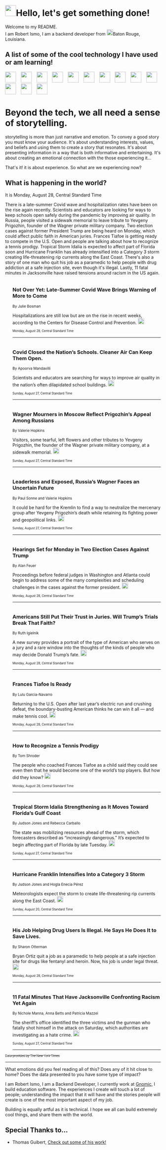 <h1><img src="https://emojis.slackmojis.com/emojis/images/1643514375/3493/hot-coffee.gif?1643514375" width="35"/>Hello, let's get something done!</h1>

<p>Welcome to my README.<br/>
I am Robert Ismo, I am a backend developer from <img src="https://emojis.slackmojis.com/emojis/images/1638395689/50435/moulin_rouge.png?1638395689" width="20"/>Baton Rouge, Louisiana.</p>
<h2>A list of some of the cool technology I have used or am learning!</h2>
<p>
<img src="https://emojis.slackmojis.com/emojis/images/1643516091/21142/meow_bongotap.gif?1643516091" width="35" alt="">
<img src="https://img.shields.io/badge/Favorite%20Frontend%20Framework-SvelteKit-f83903" alt="">
<img src="https://img.shields.io/badge/Second%20Favorite-Vue-40b581" alt="">
<img src="https://img.shields.io/badge/Most%20Used%20Runtime-Nodejs-78b061" alt="">
<img src="https://emojis.slackmojis.com/emojis/images/1643517416/34482/fire.gif?1643517416" width="35" alt="">
<img src="https://img.shields.io/badge/Javascript%20But%20Better-Typescript-0078ca" alt="">
<img src="https://img.shields.io/badge/Favorite%20Language-Elixir-3e244d" alt="">
<img src="https://img.shields.io/badge/Containerize%20Everything-Docker-6ac9ef" alt="">
<img src="https://emojis.slackmojis.com/emojis/images/1643514596/5999/meow_party.gif?1643514596" width="35" alt="">
<img src="https://img.shields.io/badge/API%20Love%20Language-Graphql-de32a5" alt="">
<img src="https://img.shields.io/badge/Our%20Favorite%20Version%20Controller-Git-e94f33" alt="">
<img src="https://img.shields.io/badge/Favorite%20Database-Redis-d42d1d" alt="">
<img src="https://emojis.slackmojis.com/emojis/images/1643514559/5584/deployparrot.gif?1643514559" width="35" alt="">
<img src="https://img.shields.io/badge/Container%20Interstate-RabbitMQ-f66200" alt="">
<img src="https://img.shields.io/badge/Gotta%20Learn-Kubernetes-316adf" alt="">
<img src="https://img.shields.io/badge/Really%20Mature%20Now-WASM-654fef" alt="">
<img src="https://emojis.slackmojis.com/emojis/images/1666642497/61942/dance_vibe.gif?1666642497" width="35" alt="">
<img src="https://img.shields.io/badge/For%20My%20M1-ARM64-657d96" alt="">
<img src="https://img.shields.io/badge/Loving%20This%20So%20Much-TailwindCSS-17bcb5" alt="">
<img src="https://img.shields.io/badge/Cool%20Build%20Tool-Vite-f9cb24" alt="">
<img src="https://emojis.slackmojis.com/emojis/images/1669231376/62819/working-on-it.gif?1669231376" width="35" alt="">
<img src="https://img.shields.io/badge/Fun%20and%20Easy%20Database-MongoDB-5f8c49" alt="">
<img src="https://img.shields.io/badge/JS%20Life%20Support-NPM-c73737" alt="">
<img src="https://img.shields.io/badge/I%20Liked%20It-DynamoDB-0073b9" alt="">
<img src="https://emojis.slackmojis.com/emojis/images/1643514045/46/question.gif?1643514045" width="35" alt="">
<img src="https://img.shields.io/badge/cool-React-60d6f9" alt="">
<img src="https://img.shields.io/badge/Future%20Big%20Project-Lambda-f37e00" alt="">
<img src="https://img.shields.io/badge/NPM%20But%20Better-PNPM-f1aa07" alt="">
<img src="https://emojis.slackmojis.com/emojis/images/1643514943/9662/fbwow.gif?1643514943" width="35" alt="">
<img src="https://img.shields.io/badge/First%20Language-C-662079" alt="">
<img src="https://img.shields.io/badge/Where%20I%20Deploy%20Frontend-Vercel-000000" alt="">
<img src="https://img.shields.io/badge/Who%20Does%20not%20Want%20an%20App-Swift-f9492a" alt="">
<img src="https://emojis.slackmojis.com/emojis/images/1643514058/151/javascript.png?1643514058" width="35" alt="">
<img src="https://img.shields.io/badge/cool-Python-fbd542" alt="">
<img src="https://img.shields.io/badge/Favorite%20Something-Stripe-656cdc" alt="">
<img src="https://img.shields.io/badge/Of%20Course-HTML5-ed6327" alt="">
<img src="https://emojis.slackmojis.com/emojis/images/1660415405/60731/bomb.gif?1660415405" width="35" alt="">
<img src="https://img.shields.io/badge/hate-CSS-2964ec" alt="">
<img src="https://img.shields.io/badge/Learning-CircleCI-141215" alt="">
<img src="https://img.shields.io/badge/Learning-Rust-fbbb3b" alt="">
<img src="https://emojis.slackmojis.com/emojis/images/1660415397/60712/writing-hand.gif?1660415397" width="35" alt="">
<img src="https://img.shields.io/badge/Dev%20Browser%20of%20Choice-Firefox-cc4e26" alt="">
<img src="https://img.shields.io/badge/Recoverying%20From%20Windows-UNIX-1781e3" alt="">
<img src="https://img.shields.io/badge/LOVE-LogSeq-90c1c2" alt="">
<img src="https://emojis.slackmojis.com/emojis/images/1643514066/223/kirby.gif?1643514066" width="35" alt="">
<img src="https://img.shields.io/badge/Daily%20Driver-MacOS-e6e6e8" alt="">
<img src="https://img.shields.io/badge/Git%20Server-Github-000000" alt="">
<img src="https://img.shields.io/badge/enjoyable-EC2-f17428" alt="">
<img src="https://emojis.slackmojis.com/emojis/images/1643514239/2069/excited.gif?1643514239" width="35" alt="">
</p>
<h1>Beyond the tech, we all need a sense of storytelling.</h1>
<p>storytelling is more than just narrative and emotion. To convey a good story you must know your audience. It's about understanding interests, values, and beliefs and using them to create a story that resonates. It's about presenting information in a way that is both informative and entertaining. It's about creating an emotional connection with the those experiencing it...</p>
<p>That's it! it is about experience. So what are we experiencing now?</p>
<h2>What is happening in the world?</h2>
<p>It is Monday, August 28, Central Standard Time</p>
<p>
There is a late-summer Covid wave and hospitalization rates have been on the rise again recently. Scientists and educators are looking for ways to keep schools open safely during the pandemic by improving air quality. In Russia, people visited a sidewalk memorial to leave tribute to Yevgeny Prigozhin, founder of the Wagner private military company. Two election cases against former President Trump are being heard on Monday, which could affect public faith in American juries. Frances Tiafoe is getting ready to compete in the U.S. Open and people are talking about how to recognize a tennis prodigy. Tropical Storm Idalia is expected to affect part of Florida soon and Hurricane Franklin has already intensified into a Category 3 storm creating life-threatening rip currents along the East Coast. There&#39;s also a story of one man who quit his job as a paramedic to help people with drug addiction at a safe injection site, even though it&#39;s illegal. Lastly, 11 fatal minutes in Jacksonville have raised tensions around racism in the US again.</p>
<ol>
<img src="https://img.shields.io/badge/-us-blue" alt="">
<h3>Not Over Yet: Late-Summer Covid Wave Brings Warning of More to Come</h3>
<sub>By Julie Bosman</sub>
<p>Hospitalizations are still low but are on the rise in recent weeks, according to the Centers for Disease Control and Prevention.  <a href="https://nyti.ms/3ss9N90"><img src="https://developer.nytimes.com/files/poweredby_nytimes_30b.png?v=1583354208352" height="20"></a></p>
<sub><sub>Monday, August 28, Central Standard Time</sub></sub>
<hr/>
<img src="https://img.shields.io/badge/-health-blue" alt="">
<h3>Covid Closed the Nation’s Schools. Cleaner Air Can Keep Them Open.</h3>
<sub>By Apoorva Mandavilli</sub>
<p>Scientists and educators are searching for ways to improve air quality in the nation’s often dilapidated school buildings.  <a href="https://nyti.ms/45Ldm8x"><img src="https://developer.nytimes.com/files/poweredby_nytimes_30b.png?v=1583354208352" height="20"></a></p>
<sub><sub>Sunday, August 27, Central Standard Time</sub></sub>
<hr/>
<img src="https://img.shields.io/badge/-world-blue" alt="">
<h3>Wagner Mourners in Moscow Reflect Prigozhin’s Appeal Among Russians</h3>
<sub>By Valerie Hopkins</sub>
<p>Visitors, some tearful, left flowers and other tributes to Yevgeny Prigozhin, the founder of the Wagner private military company, at a sidewalk memorial.  <a href="https://nyti.ms/3qMV4oA"><img src="https://developer.nytimes.com/files/poweredby_nytimes_30b.png?v=1583354208352" height="20"></a></p>
<sub><sub>Sunday, August 27, Central Standard Time</sub></sub>
<hr/>
<img src="https://img.shields.io/badge/-world-blue" alt="">
<h3>Leaderless and Exposed, Russia’s Wagner Faces an Uncertain Future</h3>
<sub>By Paul Sonne and Valerie Hopkins</sub>
<p>It could be hard for the Kremlin to find a way to neutralize the mercenary group after Yevgeny Prigozhin’s death while retaining its fighting power and geopolitical links.  <a href="https://nyti.ms/3qEQPM0"><img src="https://developer.nytimes.com/files/poweredby_nytimes_30b.png?v=1583354208352" height="20"></a></p>
<sub><sub>Sunday, August 27, Central Standard Time</sub></sub>
<hr/>
<img src="https://img.shields.io/badge/-us-blue" alt="">
<h3>Hearings Set for Monday in Two Election Cases Against Trump</h3>
<sub>By Alan Feuer</sub>
<p>Proceedings before federal judges in Washington and Atlanta could begin to address some of the many complexities and scheduling challenges in the cases against the former president.  <a href="https://nyti.ms/45D20DE"><img src="https://developer.nytimes.com/files/poweredby_nytimes_30b.png?v=1583354208352" height="20"></a></p>
<sub><sub>Monday, August 28, Central Standard Time</sub></sub>
<hr/>
<img src="https://img.shields.io/badge/-us-blue" alt="">
<h3>Americans Still Put Their Trust in Juries. Will Trump’s Trials Break That Faith?</h3>
<sub>By Ruth Igielnik</sub>
<p>A new survey provides a portrait of the type of American who serves on a jury and a rare window into the thoughts of the kinds of people who may decide Donald Trump’s fate.  <a href="https://nyti.ms/3PcPXri"><img src="https://developer.nytimes.com/files/poweredby_nytimes_30b.png?v=1583354208352" height="20"></a></p>
<sub><sub>Monday, August 28, Central Standard Time</sub></sub>
<hr/>
<img src="https://img.shields.io/badge/-sports-blue" alt="">
<h3>Frances Tiafoe Is Ready</h3>
<sub>By Lulu Garcia-Navarro</sub>
<p>Returning to the U.S. Open after last year’s electric run and crushing defeat, the boundary-busting American thinks he can win it all — and make tennis cool.  <a href="https://nyti.ms/45mVyAS"><img src="https://developer.nytimes.com/files/poweredby_nytimes_30b.png?v=1583354208352" height="20"></a></p>
<sub><sub>Monday, August 28, Central Standard Time</sub></sub>
<hr/>
<img src="https://img.shields.io/badge/-sports-blue" alt="">
<h3>How to Recognize a Tennis Prodigy</h3>
<sub>By Tom Shroder</sub>
<p>The people who coached Frances Tiafoe as a child said they could see even then that he would become one of the world’s top players. But how did they know?  <a href="https://nyti.ms/44twmHL"><img src="https://developer.nytimes.com/files/poweredby_nytimes_30b.png?v=1583354208352" height="20"></a></p>
<sub><sub>Monday, August 28, Central Standard Time</sub></sub>
<hr/>
<img src="https://img.shields.io/badge/-us-blue" alt="">
<h3>Tropical Storm Idalia Strengthening as It Moves Toward Florida’s Gulf Coast</h3>
<sub>By Judson Jones and Rebecca Carballo</sub>
<p>The state was mobilizing resources ahead of the storm, which forecasters described as “increasingly dangerous.” It’s expected to begin affecting part of Florida by late Tuesday.  <a href="https://nyti.ms/45LzsaZ"><img src="https://developer.nytimes.com/files/poweredby_nytimes_30b.png?v=1583354208352" height="20"></a></p>
<sub><sub>Sunday, August 27, Central Standard Time</sub></sub>
<hr/>
<img src="https://img.shields.io/badge/-us-blue" alt="">
<h3>Hurricane Franklin Intensifies Into a Category 3 Storm</h3>
<sub>By Judson Jones and Hogla Enecia Pérez</sub>
<p>Meteorologists expect the storm to create life-threatening rip currents along the East Coast.  <a href="https://nyti.ms/3YGni0I"><img src="https://developer.nytimes.com/files/poweredby_nytimes_30b.png?v=1583354208352" height="20"></a></p>
<sub><sub>Sunday, August 20, Central Standard Time</sub></sub>
<hr/>
<img src="https://img.shields.io/badge/-nyregion-blue" alt="">
<h3>His Job Helping Drug Users Is Illegal. He Says He Does It to Save Lives.</h3>
<sub>By Sharon Otterman</sub>
<p>Bryan Ortiz quit a job as a paramedic to help people at a safe injection site for drugs like fentanyl and heroin. Now, his job is under legal threat.  <a href="https://nyti.ms/3PgyU7u"><img src="https://developer.nytimes.com/files/poweredby_nytimes_30b.png?v=1583354208352" height="20"></a></p>
<sub><sub>Monday, August 28, Central Standard Time</sub></sub>
<hr/>
<img src="https://img.shields.io/badge/-us-blue" alt="">
<h3>11 Fatal Minutes That Have Jacksonville Confronting Racism Yet Again</h3>
<sub>By Nichole Manna, Anna Betts and Patricia Mazzei</sub>
<p>The sheriff’s office identified the three victims and the gunman who fatally shot himself in the attack on Saturday, which authorities are investigating as a hate crime.  <a href="https://nyti.ms/3svwd9q"><img src="https://developer.nytimes.com/files/poweredby_nytimes_30b.png?v=1583354208352" height="20"></a></p>
<sub><sub>Sunday, August 27, Central Standard Time</sub></sub>
<hr/>
</ol>
<a href="https://developer.nytimes.com"><sub><sub>Data provided by The New York Times</sub></sub></a>
<hr/>
<p>What emotions did you feel reading all of this? Does any of it hit close to home? Does the data presented to you have some type of impact?</p>
<p>I am Robert Ismo, I am a Backend Developer, I currently work at <a href="https://gnomic.education/">Gnomic</a>, I build education software. The experiences I create will touch a lot of people; understanding the impact that it will have and the stories people will create is one of the most important aspect of my job.</p>
<p>Building is equally artful as it is technical. I hope we all can build extremely cool things, and share them with the world.</p>
<h2>Special Thanks to...</h2>
<ul>
<li>Thomas Guibert, <a href="https://github.com/thmsgbrt/thmsgbrt">Check out some of his work!</a></li>
</ul>